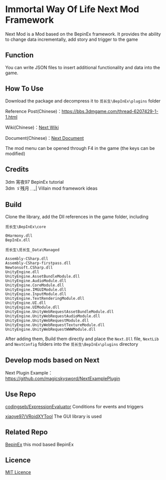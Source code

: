# Immortal Way Of Life Next Mod Framework

Next Mod is a Mod based on the BepinEx framework. It provides the ability to change data incrementally, add story and trigger to the game

## Function
You can write JSON files to insert additional functionality and data into the game.

## How To Use
Download the package and decompress it to `觅长生\BepInEx\plugins` folder

Reference Post(Chinese)：https://bbs.3dmgame.com/thread-6207429-1-1.html

Wiki(Chinese)：[Next Wiki](https://michangshengnext.fandom.com/zh/wiki/%E8%A7%85%E9%95%BF%E7%94%9FNext_Wiki)

Document(Chinese)：[Next Document](doc/Next文档.md)

The mod menu can be opened through F4 in the game (the keys can be modified)

## Credits
3dm  宵夜97  BepinEx tutorial<br>
3dm  ゞ残月﹎_|  Villain mod framework ideas<br>

## Build

Clone the library, add the Dll references in the game folder, including

`觅长生\BepInEx\core`
```
0Harmony.dll
BepInEx.dll
```
`觅长生\觅长生_Data\Managed`
```
Assembly-CSharp.dll
Assembly-CSharp-firstpass.dll
Newtonsoft.CSharp.dll
UnityEngine.dll
UnityEngine.AssetBundleModule.dll
UnityEngine.AudioModule.dll
UnityEngine.CoreModule.dll
UnityEngine.IMGUIModule.dll
UnityEngine.InputModule.dll
UnityEngine.TextRenderingModule.dll
UnityEngine.UI.dll
UnityEngine.UIModule.dll
UnityEngine.UnityWebRequestAssetBundleModule.dll
UnityEngine.UnityWebRequestAudioModule.dll
UnityEngine.UnityWebRequestModule.dll
UnityEngine.UnityWebRequestTextureModule.dll
UnityEngine.UnityWebRequestWWWModule.dll
```

After adding them, Build them directly and place the `Next.Dll` file, `NextLib` and `NextConfig` folders into the `觅长生\BepInEx\plugins` directory

## Develop mods based on Next
Next Plugin Example：https://github.com/magicskysword/NextExamplePlugin

## Use Repo
[codingseb/ExpressionEvaluator](https://github.com/codingseb/ExpressionEvaluator) Conditions for events and triggers

[xiaoye97/VRoidXYTool](https://github.com/xiaoye97/VRoidXYTool) The GUI library is used

## Related Repo
[BepinEx](https://github.com/BepInEx/BepInEx) this mod based BepinEx

## Licence
[MIT Licence](https://github.com/magicskysword/Next/blob/main/LICENSE)
